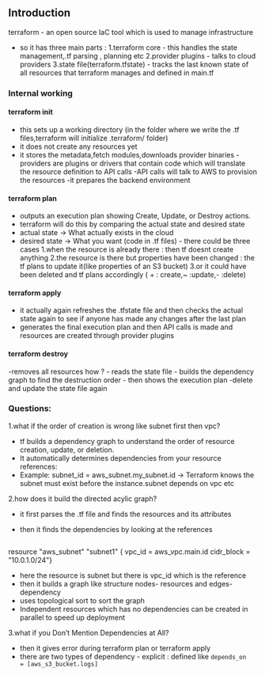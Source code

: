 ## Introduction
terraform - an open source IaC tool which is used to manage infrastructure
- so it has three main parts : 
      1.terraform core - this handles the state management,.tf parsing , planning etc
      2.provider plugins - talks to cloud providers
      3.state file(terraform.tfstate) - tracks the last known state of all resources that terraform manages and defined in main.tf

### Internal working
 #### terraform init 
   - this sets up a working directory (in the folder where we write the .tf files,terraform will initialize .terraform/ folder)
   - it does not create any resources yet
   - it stores the metadata,fetch modules,downloads provider binaries
           - providers are plugins or drivers that contain code which will translate the resource definition to API calls
           -API calls will talk to AWS to provision the resources
   -it prepares the backend environment
#### terraform plan
- outputs an execution plan showing Create, Update, or Destroy actions.
- terraform will do this by comparing the actual state and desired state
- actual state → What actually exists in the cloud
- desired state → What you want (code in .tf files)
      - there could be three cases
            1.when the resource is already there : then tf doesnt create anything
            2.the resource is there but properties have been changed : the tf plans to update it(like properties of an S3 bucket)
            3.or it could have been deleted and tf plans accordingly ( + : create,~ :update,- :delete)
#### terraform apply
- it actually again refreshes the .tfstate file and then checks the actual state again to see if anyone has made any changes after the last plan
- generates the final execution plan and then API calls is made and resources are created through provider plugins

#### terraform destroy
-removes all resources
how ?
      - reads the state file
      - builds the dependency graph to find the destruction order
      - then shows the execution plan
      -delete and update the state file again


### Questions:
1.what if the order of creation is wrong like subnet first then vpc?
- tf builds a dependency graph to understand the order of resource creation, update, or deletion.
- It automatically determines dependencies from your resource references:
- Example: subnet_id = aws_subnet.my_subnet.id → Terraform knows the subnet must exist before the instance.subnet depends on vpc etc

2.how does it build the directed acylic graph?
- it first parses the .tf file and finds the resources and its attributes
- then it finds the dependencies by looking at the references
  
  ``` hcl
resource "aws_subnet" "subnet1" {
  vpc_id     = aws_vpc.main.id
  cidr_block = "10.0.1.0/24"}

- here the resource is subnet but there is vpc_id which is the reference
- then it builds a graph like structure nodes- resources and edges- dependency
- uses topological sort to sort the graph
- Independent resources which has no dependencies can be created in parallel to speed up deployment

3.what if you Don’t Mention Dependencies at All?
- then it gives error during terraform plan or terraform apply
- there are two types of dependency
       - explicit : defined like `depends_on    = [aws_s3_bucket.logs]`
     
     
     





